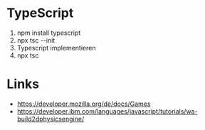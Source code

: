# TypeScript

1. npm install typescript
2. npx tsc --init
3. Typescript implementieren
4. npx tsc

# Links

- https://developer.mozilla.org/de/docs/Games
- https://developer.ibm.com/languages/javascript/tutorials/wa-build2dphysicsengine/
